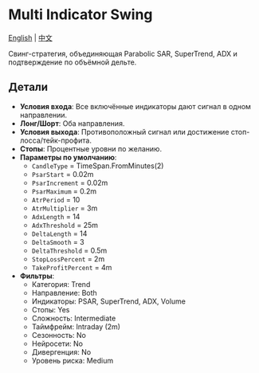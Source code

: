 # Multi Indicator Swing
[English](README.md) | [中文](README_cn.md)

Свинг-стратегия, объединяющая Parabolic SAR, SuperTrend, ADX и подтверждение по объёмной дельте.

## Детали

- **Условия входа**: Все включённые индикаторы дают сигнал в одном направлении.
- **Лонг/Шорт**: Оба направления.
- **Условия выхода**: Противоположный сигнал или достижение стоп-лосса/тейк-профита.
- **Стопы**: Процентные уровни по желанию.
- **Параметры по умолчанию**:
  - `CandleType` = TimeSpan.FromMinutes(2)
  - `PsarStart` = 0.02m
  - `PsarIncrement` = 0.02m
  - `PsarMaximum` = 0.2m
  - `AtrPeriod` = 10
  - `AtrMultiplier` = 3m
  - `AdxLength` = 14
  - `AdxThreshold` = 25m
  - `DeltaLength` = 14
  - `DeltaSmooth` = 3
  - `DeltaThreshold` = 0.5m
  - `StopLossPercent` = 2m
  - `TakeProfitPercent` = 4m
- **Фильтры**:
  - Категория: Trend
  - Направление: Both
  - Индикаторы: PSAR, SuperTrend, ADX, Volume
  - Стопы: Yes
  - Сложность: Intermediate
  - Таймфрейм: Intraday (2m)
  - Сезонность: No
  - Нейросети: No
  - Дивергенция: No
  - Уровень риска: Medium
